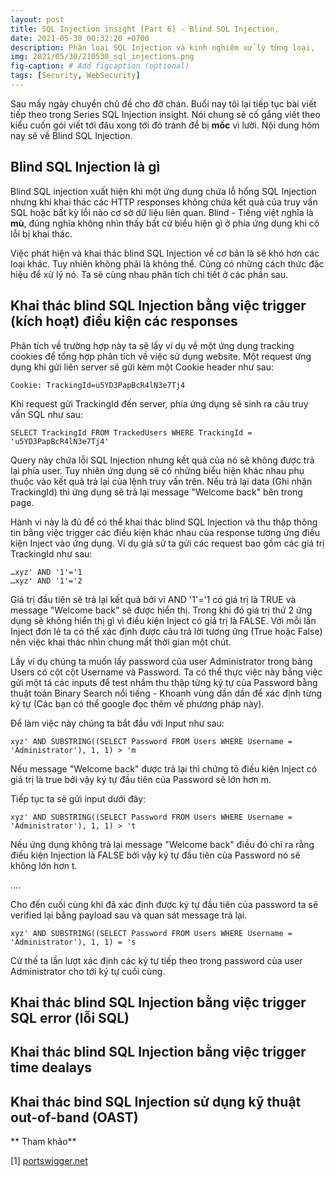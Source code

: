 ```yaml
---
layout: post
title: SQL Injection insight [Part 6] - Blind SQL Injection,
date: 2021-05-30 00:32:20 +0700
description: Phân loại SQL Injection và kinh nghiệm xử lý từng loại,
img: 2021/05/30/210530_sql_injections.png
fig-caption: # Add figcaption (optional)
tags: [Security, WebSecurity]
---
```

Sau mấy ngày chuyển chủ đề cho đỡ chán. Buổi nay tôi lại tiếp tục bài viết tiếp theo trong Series SQL Injection insight. Nói chung sẽ cố gắng viết theo kiểu cuốn gói viết tới đâu xong tới đó tránh để bị **mốc** vì lười. Nội dung hôm nay sẽ về Blind SQL Injection.


## Blind SQL Injection là gì
Blind SQL injection xuất hiện khi một ứng dụng chứa lỗ hổng SQL Injection nhưng khi khai thác các HTTP responses không chứa kết quả của truy vấn SQL hoặc bất kỳ lỗi nào cơ sở dữ liệu liên quan. Blind - Tiếng việt nghĩa là **mù**, đúng nghĩa không nhìn thấy bất cứ biểu hiện gì ở phía ứng dụng khi cõ lỗi bị khai thác.

Việc phát hiện và khai thác blind SQL Injection về cơ bản là sẽ khó hơn các loại khác. Tuy nhiên không phải là không thể. Cũng có những cách thức đặc hiệu để xử lý nó. Ta sẽ cùng nhau phân tích chi tiết ở các phần sau.

## Khai thác blind SQL Injection bằng việc trigger (kích hoạt) điều kiện các responses

Phân tích về trường hợp này ta sẽ lấy ví dụ về một ứng dụng tracking cookies để tổng hợp phân tích về việc sử dụng website. Một request ứng dụng khi gửi liên server sẽ gửi kèm một Cookie header như sau:

```
Cookie: TrackingId=u5YD3PapBcR4lN3e7Tj4
```
Khi request gửi TrackingId đến server, phía ứng dụng sẽ sinh ra câu truy vấn SQL như sau:

```
SELECT TrackingId FROM TrackedUsers WHERE TrackingId = 'u5YD3PapBcR4lN3e7Tj4'
```
Query này chứa lỗi SQL Injection nhưng kết quả của nó sẽ không được trả lại phía user. Tuy nhiên ứng dụng sẽ có những biểu hiện khác nhau phụ thuộc vào kết quả trả lại của lệnh truy vấn trên. Nếu trả lại data (Ghi nhận TrackingId) thì ứng dụng sẽ trả lại message "Welcome back" bên trong page.

Hành vi này là đủ để có thể khai thác blind SQL Injection và thu thập thông tin bằng việc trigger các điều kiện khác nhau của response tương ứng điều kiện Inject vào ứng dụng. Ví dụ giả sử ta gửi các request bao gồm các giá trị TrackingId như sau:

```
…xyz' AND '1'='1
…xyz' AND '1'='2
```
Giá trị đầu tiên sẽ trả lại kết quả bởi vì AND '1'='1 có giá trị là TRUE và message "Welcome back" sẽ được hiển thị. Trong khi đó giá trị thứ 2 ứng dụng sẽ không hiển thị gì vì điều kiện Inject có giá trị là FALSE. Với mỗi lần Inject đơn lẻ ta có thể xác định được câu trả lời tương ứng (True hoặc False) nên việc khai thác nhìn chung mất thời gian một chút.

Lấy ví dụ chúng ta muốn lấy password của user Administrator trong bảng Users có cột cột Username và Password. Ta có thể thực việc này bằng việc gửi một tá các inputs để test nhầm thu thập từng ký tự của Password bằng thuật toán Binary Search nổi tiếng - Khoanh vùng dần dần để xác định từng ký tự (Các bạn có thể google đọc thêm về phương pháp này). 

Để làm việc này chúng ta bắt đầu với Input như sau:

```
xyz' AND SUBSTRING((SELECT Password FROM Users WHERE Username = 'Administrator'), 1, 1) > 'm
```

Nếu message "Welcome back" được trả lại thì chứng tỏ điều kiện Inject có giá trị là true bởi vậy ký tự đầu tiên của Password sẽ lớn hơn m.

Tiếp tục ta sẽ gửi input dưới đây:

```
xyz' AND SUBSTRING((SELECT Password FROM Users WHERE Username = 'Administrator'), 1, 1) > 't
```

Nếu ứng dụng không trả lại message "Welcome back" điều đó chỉ ra rằng điều kiện Injection là FALSE bởi vậy ký tự đầu tiên của Password nó sẽ không lớn hơn t.

....

Cho đến cuối cùng khi đã xác định được ký tự đầu tiên của password ta sẽ verified lại bằng payload sau và quan sát message trả lại.

```
xyz' AND SUBSTRING((SELECT Password FROM Users WHERE Username = 'Administrator'), 1, 1) = 's
```

Cứ thế ta lần lượt xác định các ký tự tiếp theo trong password của user Administrator cho tới ký tự cuối cùng.

## Khai thác blind SQL Injection bằng việc trigger SQL error (lỗi SQL)


## Khai thác blind SQL Injection bằng việc trigger time dealays


## Khai thác bind SQL Injection sử dụng kỹ thuật out-of-band (OAST) 


** Tham khảo**

[1] [portswigger.net](https://portswigger.net/web-security/sql-injection/blind)